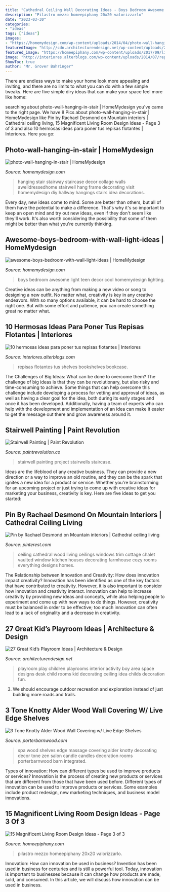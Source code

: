 ```yaml
---
title: "Cathedral Ceiling Wall Decorating Ideas - Boys Bedroom Awesome Light Teen Decor Cool Homemydesign Lighting"
description: "Pilastro mezzo homeepiphany 20x20 valorizzarlo"
date: "2023-03-30"
categories:
- "ideas"
tags: ["ideas"]
images:
- "https://homemydesign.com/wp-content/uploads/2014/04/photo-wall-hanging-in-stair.jpg"
featuredImage: "http://cdn.architecturendesign.net/wp-content/uploads/2014/09/81.jpeg"
featured_image: "https://homeepiphany.com/wp-content/uploads/2017/09/living-rooms_412-768x1025.jpg"
image: "http://interiores.alterblogs.com/wp-content/uploads/2014/07/repisa-04.jpg"
ShowToc: true
author: "Mr. Grover Bahringer"
---
```



There are endless ways to make your home look more appealing and inviting, and there are no limits to what you can do with a few simple tweaks. Here are five simple diry ideas that can make your space feel more like home:

	

		
searching about photo-wall-hanging-in-stair | HomeMydesign you've came to the right page. We have 8 Pics about photo-wall-hanging-in-stair | HomeMydesign like Pin by Rachael Desmond on Mountain interiors | Cathedral ceiling living, 15 Magnificent Living Room Design Ideas - Page 3 of 3 and also 10 hermosas ideas para poner tus repisas flotantes | Interiores. Here you go:
		
    
## Photo-wall-hanging-in-stair | HomeMydesign

<img loading=lazy src="https://homemydesign.com/wp-content/uploads/2014/04/photo-wall-hanging-in-stair.jpg" onerror="this.onerror=null;this.src='https://tse1.mm.bing.net/th?id=OIP.CtpVlHawtyy8em6rEBGwRgHaJ4&amp;pid=15.1';" alt="photo-wall-hanging-in-stair | HomeMydesign">

_Source: homemydesign.com_

>hanging stair stairway staircase decor collage walls awelldressedhome stairwell hang frame decorating visit homemydesign diy hallway hangings stairs idea decorations. 

	

Every day, new ideas come to mind. Some are better than others, but all of them have the potential to make a difference. That's why it's so important to keep an open mind and try out new ideas, even if they don't seem like they'll work. It's also worth considering the possibility that some of them might be better than what you're currently thinking.

    
## Awesome-boys-bedroom-with-wall-light-ideas | HomeMydesign

<img loading=lazy src="https://homemydesign.com/wp-content/uploads/2020/01/awesome-boys-bedroom-with-wall-light-ideas.jpg" onerror="this.onerror=null;this.src='https://tse2.mm.bing.net/th?id=OIP.RMffWo3igqsgwZ_EKwy7aAHaJ4&amp;pid=15.1';" alt="awesome-boys-bedroom-with-wall-light-ideas | HomeMydesign">

_Source: homemydesign.com_

>boys bedroom awesome light teen decor cool homemydesign lighting. 

	

Creative ideas can be anything from making a new video or song to designing a new outfit. No matter what, creativity is key in any creative endeavors. With so many options available, it can be hard to choose the right one. But with some effort and patience, you can create something great no matter what.

    
## 10 Hermosas Ideas Para Poner Tus Repisas Flotantes | Interiores

<img loading=lazy src="http://interiores.alterblogs.com/wp-content/uploads/2014/07/repisa-04.jpg" onerror="this.onerror=null;this.src='https://tse3.mm.bing.net/th?id=OIP.w2cQZGNV4hPC-H0r0tk5swHaLH&amp;pid=15.1';" alt="10 hermosas ideas para poner tus repisas flotantes | Interiores">

_Source: interiores.alterblogs.com_

>repisas flotantes tus shelves bookshelves bookcase. 

	

The Challenges of Big Ideas: What can be done to overcome them?
The challenge of big ideas is that they can be revolutionary, but also risky and time-consuming to achieve. Some things that can help overcome this challenge include developing a process for vetting and approval of ideas, as well as having a clear goal for the idea, both during its early stages and once it has been developed. Additionally, having a team of experts who can help with the development and implementation of an idea can make it easier to get the message out there and grow awareness around it.

    
## Stairwell Painting | Paint Revolution

<img loading=lazy src="http://paintrevolution.co/wp-content/uploads/2017/01/stairwell-ideas-staircase-decorating-idea-staircase-contemporary-with-stairwell-ideas-d-armed-wall-sconces-stairwell-wall-painting-ideas.jpg" onerror="this.onerror=null;this.src='https://tse3.mm.bing.net/th?id=OIP.z7ddGfDbAW8-btOBeI9NWAHaLH&amp;pid=15.1';" alt="Stairwell Painting | Paint Revolution">

_Source: paintrevolution.co_

>stairwell painting project stairwells staircase. 

	

Ideas are the lifeblood of any creative business. They can provide a new direction or a way to improve an old routine, and they can be the spark that ignites a new idea for a product or service. Whether you're brainstorming for an upcoming project or just trying to come up with creative ideas for marketing your business, creativity is key. Here are five ideas to get you started: 
    
## Pin By Rachael Desmond On Mountain Interiors | Cathedral Ceiling Living

<img loading=lazy src="https://i.pinimg.com/736x/0d/7d/c5/0d7dc57014742439c2e6eeaac42e56fa--le-chalet-chalet-style.jpg" onerror="this.onerror=null;this.src='https://tse3.mm.bing.net/th?id=OIP.wj59EalBRjLVcJ1PCD4W7AHaLI&amp;pid=15.1';" alt="Pin by Rachael Desmond on Mountain interiors | Cathedral ceiling living">

_Source: pinterest.com_

>ceiling cathedral wood living ceilings windows trim cottage chalet vaulted window kitchen houses decorating farmhouse cozy rooms everything designs homes. 

	

The Relationship between Innovation and Creativity: How does innovation impact creativity?
Innovation has been identified as one of the key factors that have contributed to creativity. However, it is also important to consider how innovation and creativity interact. Innovation can help to increase creativity by providing new ideas and concepts, while also helping people to experiment and come up with new ways to do things. However, creativity must be balanced in order to be effective; too much innovation can often lead to a lack of originality and a decrease in creativity.

    
## 27 Great Kid’s Playroom Ideas | Architecture &amp; Design

<img loading=lazy src="http://cdn.architecturendesign.net/wp-content/uploads/2014/09/81.jpeg" onerror="this.onerror=null;this.src='https://tse4.mm.bing.net/th?id=OIP.lmc8_VmOUegwwqitJS5P0wHaFE&amp;pid=15.1';" alt="27 Great Kid’s Playroom Ideas | Architecture &amp; Design">

_Source: architecturendesign.net_

>playroom play children playrooms interior activity boy area space designs desk child rooms kid decorating ceiling idea childs decoration fun. 

	

3. We should encourage outdoor recreation and exploration instead of just building more roads and trails.

    
## 3 Tone Knotty Alder Wood Wall Covering W/ Live Edge Shelves

<img loading=lazy src="https://porterbarnwood.com/wp-content/uploads/2014/12/cover-photo2.jpg" onerror="this.onerror=null;this.src='https://tse2.mm.bing.net/th?id=OIP.I6dEPji-dWrJs7LBbEiv6gHaLG&amp;pid=15.1';" alt="3 Tone Knotty Alder Wood Wall Covering w/ Live Edge Shelves">

_Source: porterbarnwood.com_

>spa wood shelves edge massage covering alder knotty decorating decor tone zen salon candle candles decoration rooms porterbarnwood barn integrated. 

	

Types of innovation: How can different types be used to improve products or services?
Innovation is the process of creating new products or services that are different from those that have been used before. Different types of innovation can be used to improve products or services. Some examples include product redesign, new marketing techniques, and business model innovations.

    
## 15 Magnificent Living Room Design Ideas - Page 3 Of 3

<img loading=lazy src="https://homeepiphany.com/wp-content/uploads/2017/09/living-rooms_412-768x1025.jpg" onerror="this.onerror=null;this.src='https://tse3.mm.bing.net/th?id=OIP.Uj5f9KTiLmHD_kO8jnUMIQHaJ4&amp;pid=15.1';" alt="15 Magnificent Living Room Design Ideas - Page 3 of 3">

_Source: homeepiphany.com_

>pilastro mezzo homeepiphany 20x20 valorizzarlo. 

	

Innovation: How can innovation be used in business?
Invention has been used in business for centuries and is still a powerful tool. Today, innovation is important to businesses because it can change how products are made, sold, and consumed. In this article, we will discuss how innovation can be used in business.

